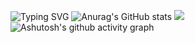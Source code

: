 ![Typing SVG](https://readme-typing-svg.demolab.com/?lines=Hi+there;Always+there)
![Anurag's GitHub stats](https://github-readme-stats.vercel.app/api?username=biliyoyo520)
![](https://stats.justsong.cn/api/leetcode?username=biliyoyo520&cn=true)
![Ashutosh's github activity graph](https://github-readme-activity-graph.vercel.app/graph?username=biliyoyo520)

<!--
## Hi there 👋

没有水的地方叫沙漠😨 
没有哥的地方叫寂寞😎 
美酒加咖啡😋 
我加学姐v🥰 
咖啡配茅台😖 
爱你矛问台😘 
我知道你们在议论哥的帅😈 
哥笑了😃 
因为哥笑起来更帅😉 
喜欢哥就冲😌 
别等错过了😔 
再回寝室偷偷听反方向的钟😭 

## 荣誉证书 😎

- 《感动中国》2008年度人物特别奖
- 联合国2019年度“地球卫士奖”联合获奖人
- 北京2022年冬奥会奥林匹克奖杯
-->

<!--
**biliyoyo520/biliyoyo520** is a ✨ _special_ ✨ repository because its `README.md` (this file) appears on your GitHub profile.

Here are some ideas to get you started:

- 🔭 I’m currently working on ...
- 🌱 I’m currently learning ...
- 👯 I’m looking to collaborate on ...
- 🤔 I’m looking for help with ...
- 💬 Ask me about ...
- 📫 How to reach me: ...
- 😄 Pronouns: ...
- ⚡ Fun fact: ...
-->
